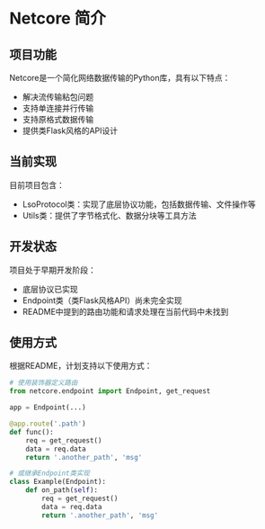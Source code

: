 # Netcore 简介

## 项目功能
Netcore是一个简化网络数据传输的Python库，具有以下特点：
- 解决流传输粘包问题
- 支持单连接并行传输
- 支持原格式数据传输
- 提供类Flask风格的API设计

## 当前实现
目前项目包含：
- LsoProtocol类：实现了底层协议功能，包括数据传输、文件操作等
- Utils类：提供了字节格式化、数据分块等工具方法

## 开发状态
项目处于早期开发阶段：
- 底层协议已实现
- Endpoint类（类Flask风格API）尚未完全实现
- README中提到的路由功能和请求处理在当前代码中未找到

## 使用方式
根据README，计划支持以下使用方式：

```python
# 使用装饰器定义路由
from netcore.endpoint import Endpoint, get_request

app = Endpoint(...)

@app.route('.path')
def func():
    req = get_request()
    data = req.data
    return '.another_path', 'msg'

# 或继承Endpoint类实现
class Example(Endpoint):
    def on_path(self):
        req = get_request()
        data = req.data
        return '.another_path', 'msg'
``` 